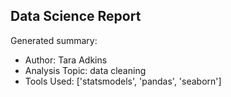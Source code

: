 ## Data Science Report

Generated summary:

- Author: Tara Adkins
- Analysis Topic: data cleaning
- Tools Used: ['statsmodels', 'pandas', 'seaborn']
